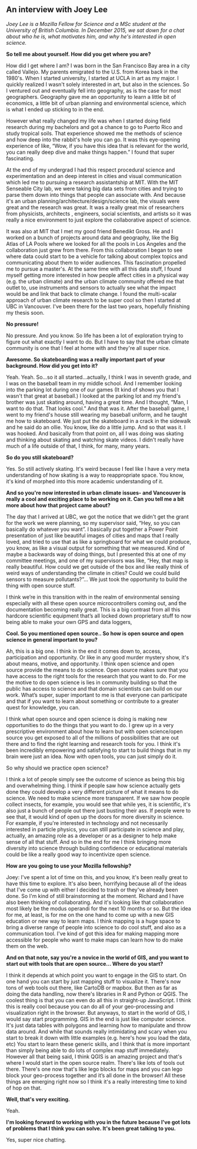 ## **An interview with Joey Lee** ##

*Joey Lee is a Mozilla Fellow for Science and a MSc student at the University of British Columbia. In December 2015, we sat down for a chat about who he is, what motivates him, and why he's interested in open science.* 

**So tell me about yourself. How did you get where you are?**

How did I get where I am? I was born in the San Francisco Bay 
area in a city called Vallejo. My parents emigrated to the U.S. from Korea back in the 1980's.  When I started university, I started at UCLA in art as my major. I quickly realized I wasn't solely interested in art, but also in the sciences. So I ventured out and eventually fell into geography, as is the case for most geographers. 
Geography gave me an opportunity to learn a little bit of economics, a little bit of urban planning and environmental science, which is what I ended up sticking to in the end.

However what really changed my life was when I started doing field research during my bachelors and  got a chance to go to Puerto Rico and study tropical soils. That experience showed me the methods of science and how deep into the rabbit's hole you can go. It was this eye-opening experience of like, “Wow,  if you have this idea that is relevant for the world, you can really deep dive and make things happen.” I found that super fascinating.
 
At the end of my undergrad I had this respect procedural science and experimentation and an deep interest in cities and visual communication which led me to pursuing a research assistantship at MIT. With the MIT Senseable City lab, we were taking big data sets from cities and trying to parse them down into things that people can associate with. And because it's an urban planning/architecture/design/science lab, the visuals were great and the research was great. It was a really great mix of researchers from physicists, architects , engineers, social scientists, and artists so it was really a nice environment to just explore the collaborative aspect of science. 

It was also at MIT that I met my good friend Benedikt Gross. He and I worked on a bunch of projects around data and geography, like the Big Atlas of LA Pools where we looked for all the pools in Los Angeles and the collaboration just grew from there.  From this collaboration I began to see where data could start to be a vehicle for talking about complex topics and communicating about them to wider audiences. This fascination propelled me to pursue a master's. 
At the same time with all this data stuff, I found myself getting more interested in how people affect cities in a physical way (e.g. the urban climate) and the urban climate community offered me that outlet to, use instruments and sensors to actually see what the impact would be and link that back to climate change. I found the multi-scalar approach of urban climate research to be super cool so then I started at UBC in Vancouver. I've been there for the last two years, hopefully finishing my thesis soon.

**No pressure!**

No pressure. And you know. So life has been a lot of exploration 
trying to figure out what exactly I want to do. But I have to say that the urban climate community is one that I feel at home with and they're all super nice. 

**Awesome. So skateboarding was a really important part of your background. How did you get into it?** 

Yeah. Yeah. So...so it all started...actually, I think I was in seventh grade, and I was on the baseball team in my middle school. And I remember looking into the parking lot during one of our games (It kind of shows you that I wasn't that great at baseball.) I looked at the parking lot and my friend's brother was just skating around, having a great time. And I thought, “Man, I want to do that. That looks cool.” And that was it. After the baseball game, I went to my friend's house still wearing my baseball uniform, and he taught me how to skateboard. We just put the skateboard in a crack in the sidewalk and he said do an ollie. You know, like do a little jump. And so that was it. I was hooked. And basically from that point on, all I was doing was skating and thinking about skating and watching skate videos. I didn't really have much of a life outside of that, I think, for many, many years. 

**So do you still skateboard?**

Yes. So still actively skating. It's weird because I feel like I have a very meta understanding of how skating is a way to reappropriate space. You know, it's kind of morphed into this more academic understanding of it. 

**And so you're now interested in urban climate issues- and Vancouver is really a cool and exciting place to be working on it.  Can you tell me a bit more about how that project came about?**

The day that I arrived at UBC, we got the notice that we didn't get the grant for the work we were planning, so my supervisor said, “Hey, so you can basically do whatever you want”. I basically put together a Power Point presentation of just like beautiful images of cities and maps that I really loved, and tried to use that as like a springboard for what we could produce, you know, as like a visual output for something that we measured. Kind of maybe a backwards way of doing things, but I presented this at one of my committee meetings, and one of my supervisors was like, “Hey, that map is really beautiful. How could we get outside of the box and like really think of weird ways of understanding the climate in cities? Could we could build sensors to measure pollutants?”...   We just took the opportunity to build the thing with open source stuff. 

I think we’re in this  transition with in the realm of environmental sensing especially with all these open source microcontrollers coming out, and the documentation becoming really great. This is a big contrast from all this hardcore scientific equipment that’s all locked down proprietary stuff to now being able to make your own GPS and data loggers, 

**Cool. So you mentioned open source.. So how is open source and open science in general important to you?**

Ah, this is a big one. I think in the end it comes down to, access, participation and 
opportunity. Or like in any good murder mystery show, it's about means, motive, and opportunity. I think open science and open source provide the means to do science.  Open source makes sure that you have access to the right tools for the research that you want to do. For me the motive to do open science is lies in community building so that the public has access to science and that domain scientists can build on our work.  What’s super, super important to me is that everyone can participate and that if you want to learn about something or contribute to a greater quest for knowledge, you can. 

I think what open source and open science is doing is making new opportunities to do the things that you want to do. I grew up in a very prescriptive environment about how to learn but with open science/open source you get exposed to all of the millions of possibilities that are out there and to find the right learning and research tools for you. I think it's been incredibly empowering and satisfying to start to build things that in my brain were just an idea. Now with open tools, you can just simply do it.

So why should we practice open science?

I think a lot of people simply see the outcome of science as being this big and overwhelming thing. I think if people saw how science actually gets done they could develop a very different picture of what it means to do science. We need to make science more transparent. If we saw how people collect insects, for example, you would see that while yes, it is scientific, it's also just a bunch of people out there just busting their ass. If people were to see that, it would kind of open up the doors for more diversity in science. For example, if you're interested in technology and not necessarily interested in particle physics, you can still participate in science and play, actually, an amazing role as a developer or as a designer to help make sense of all that stuff. And so in the end for me I think bringing more diversity into science through building confidence or educational materials could be like a really good way to incentivize open science. 

**How are you going to use your Mozilla fellowship?**

Joey: 		I've spent a lot of time on this, and you know, it's been really great to have 
this time to explore. It's also been, horrifying because all of the ideas that I've come up with either I decided to trash or they've already been done. So I'm kind of still brainstorming at the moment. Richard and I have also been thinking of collaborating. And it's looking like that  collaboration most likely be the modus operandi for the next 10 months or so. But the idea for me, at least, is for me on the one hand to come up with a new GIS education or new way to learn maps. I think mapping is a huge space to bring a diverse range of people into science to do cool stuff, and also as a communication tool. I've kind of got this idea for making mapping more accessible for people who want to make maps can learn how to do make them on the web. 

**And on that note, say you're a novice in the world of GIS, and you want to start out with tools that are open source... Where do you start?**

 I think it depends at which point you want to engage in the GIS to start. On one hand you can start by just mapping stuff to visualize it. There's now tons of web tools out there, like CartoDB or mapbox. But then as far as doing the data handling, now there's  libraries in R and Python or QGIS. The coolest thing is that you can even do all this in straight-up JavaScript. I think this is really cool because you can do all of your geo-processing and visualization right in the browser. But anyways, to start in the world of GIS, I would say start programming. GIS in the end is just like computer science. It's just data tables with polygons and learning how to manipulate and throw data around. And while that sounds really intimidating and scary when you start to break it down with little examples (e.g. here's how you load the data, etc) You start to learn these generic skills, and I think that is more important than simply being able to do lots of complex map stuff immediately. However all that being said, I think QGIS is an amazing project and that's where I would start in the open source realm. There's like lots of tools out there. There's one now that's like lego blocks for maps and you can lego block your geo-process together and it’s all done in the browser! All these things are emerging right now so I think it's a really interesting time to kind of hop on that.

**Well, that's very exciting.**

Yeah. 

**I'm looking forward to working with you in the future because I've got lots of problems that I think you can solve. It's been great talking to you.**

Yes, super nice chatting.
